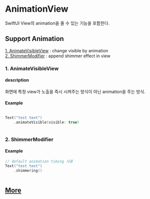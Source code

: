 # AnimationView

SwiftUI View의 animation을 줄 수 있는 기능을 포함한다.

## Support Animation 

[1. AnimateVisibleView](#1-animatevisibleview) : change visible by animation \
[2. ShimmerModifier](#2-shimmermodifier) : append shimmer effect in view   

### 1. AnimateVisibleView

#### description
화면에 특정 view가 노출을 즉시 시켜주는 방식이 아닌 animation을 주는 방식.

#### Example
``` Swift

Text("test text")
    .animateVisible(visible: true)
    
```

### 2. ShimmerModifier


#### Example

``` Swift
// default animation timing 사용 
Text("test text")
    .shimmering()
        
```


## [More](/Documentation/AnimationView/Home.md)
